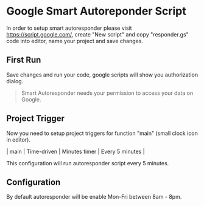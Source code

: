# Google Smart Autoreponder Script

In order to setup smart autoresponder please visit https://script.google.com/, create "New script"
and copy "responder.gs" code into editor, name your project and save changes. 

## First Run 

Save changes and run your code, google scripts will show you authorization dialog.

> Smart Autoresponder needs your permission to access your data on Google.

## Project Trigger 

Now you need to setup project triggers for function "main" (small clock icon in editor).

| main | Time-driven | Minutes timer | Every 5 minutes | 

This configuration will run autoresponder script every 5 minutes.

## Configuration

By default autoresponder will be enable Mon-Fri between 8am - 8pm. 

